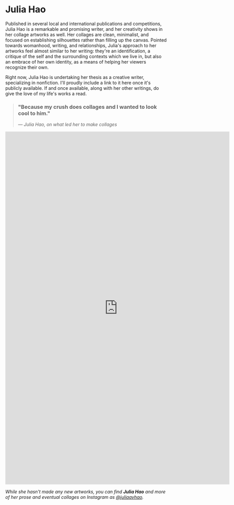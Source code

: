 # Julia Hao

Published in several local and international publications and competitions, Julia Hao is a remarkable and promising writer, and her creativity shows in her collage artworks as well. Her collages are clean, minimalist, and focused on establishing silhouettes rather than filling up the canvas. Pointed towards womanhood, writing, and relationships, Julia's approach to her artworks feel almost similar to her writing: they're an identification, a critique of the self and the surrounding contexts which we live in, but also an embrace of her own identity, as a means of helping her viewers recognize their own. 

Right now, Julia Hao is undertaking her thesis as a creative writer, specializing in nonfiction. I'll proudly include a link to it here once it's publicly available. If and once available, along with her other writings, do give the love of my life's works a read.

> <h3>"Because my crush does collages and I wanted to look cool to him."</h3>
>
> *— Julia Hao, on what led her to make collages*

<iframe src="https://samisnotavailable.github.io/gallery/artists/julia-hao.html" scrolling="no" frameborder="0" allowfullscreen width="700" height="1100"></iframe>

*While she hasn't made any new artworks, you can find **Julia Hao** and more of her prose and eventual collages on Instagram as [@juliaavhao](https://www.instagram.com/juliaavhao/).*
